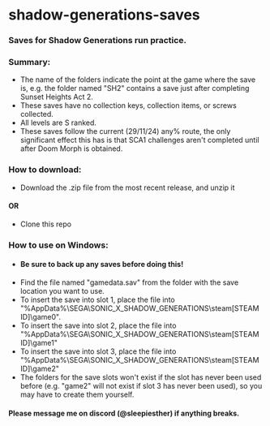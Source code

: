 # shadow-generations-saves
### Saves for Shadow Generations run practice.

### Summary:
- The name of the folders indicate the point at the game where the save is, e.g. the folder named "SH2" contains a save just after completing Sunset Heights Act 2.
- These saves have no collection keys, collection items, or screws collected.
- All levels are S ranked.
- These saves follow the current (29/11/24) any% route, the only significant effect this has is that SCA1 challenges aren't completed until after Doom Morph is obtained.

### How to download:
- Download the .zip file from the most recent release, and unzip it
#### OR
- Clone this repo

### How to use on Windows:
- #### Be sure to back up any saves before doing this!
- Find the file named "gamedata.sav" from the folder with the save location you want to use.
- To insert the save into slot 1, place the file into "%AppData%\SEGA\SONIC_X_SHADOW_GENERATIONS\steam\[STEAM ID]\game0".
- To insert the save into slot 2, place the file into "%AppData%\SEGA\SONIC_X_SHADOW_GENERATIONS\steam\[STEAM ID]\game1"
- To insert the save into slot 3, place the file into "%AppData%\SEGA\SONIC_X_SHADOW_GENERATIONS\steam\[STEAM ID]\game2"
- The folders for the save slots won't exist if the slot has never been used before (e.g. "game2" will not exist if slot 3 has never been used), so you may have to create them yourself.

#### Please message me on discord (@sleepiesther) if anything breaks.
